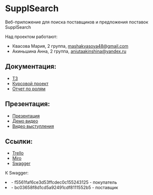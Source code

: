# SupplSearch
Веб-приложение для поиска поставщиков и предложения поставок SupplSearch

Над проектом работают:
- Квасова Мария, 2 группа, mashakvasova48@gmail.com
- Акиньшина Анна, 2 группа, aniutaakinshina@yandex.ru

## Документация: 

* [ТЗ](https://github.com/kvasovaM/SupplSearch/blob/master/Documents/Техническое%20задание.pdf)
* [Курсовой проект](https://github.com/kvasovaM/SupplSearch/blob/master/Documents/Курсовой%20проект.pdf)
* [Отчет по ролям](https://github.com/kvasovaM/SupplSearch/blob/master/Documents/Отчет%20по%20ролям.pdf)


## Презентация:

* [Презентация](https://github.com/kvasovaM/SupplSearch/blob/master/Documents/презентация.pdf)
* [Демо видео](https://yadi.sk/d/ioQgPIHhGpQ1Sw)
* [Видео выступления](https://yadi.sk/d/t3Shngz_HGeiTA/Видео-презентация.mp4)


## Ссылки:

* [Trello](https://trello.com/b/96hKmHXz/проект-по-тп)
* [Miro](https://miro.com/app/board/o9J_kvWp8H8=/)
* [Swagger](https://suppl-search.site/api/ui)

К Swagger:
<li>- f5561faf6ce3d53ffcdec0c155243125 - покупатель
<li>- bc03658f8d1cd5a92491cdf8111552b5 - поставщик
